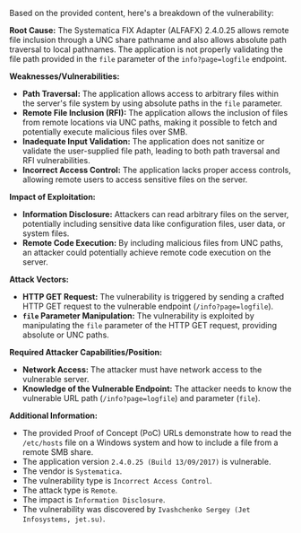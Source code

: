 Based on the provided content, here's a breakdown of the vulnerability:

**Root Cause:**
The Systematica FIX Adapter (ALFAFX) 2.4.0.25 allows remote file inclusion through a UNC share pathname and also allows absolute path traversal to local pathnames. The application is not properly validating the file path provided in the `file` parameter of the `info?page=logfile` endpoint.

**Weaknesses/Vulnerabilities:**
*   **Path Traversal:** The application allows access to arbitrary files within the server's file system by using absolute paths in the `file` parameter.
*   **Remote File Inclusion (RFI):** The application allows the inclusion of files from remote locations via UNC paths, making it possible to fetch and potentially execute malicious files over SMB.
*   **Inadequate Input Validation:** The application does not sanitize or validate the user-supplied file path, leading to both path traversal and RFI vulnerabilities.
*   **Incorrect Access Control:** The application lacks proper access controls, allowing remote users to access sensitive files on the server.

**Impact of Exploitation:**
*   **Information Disclosure:** Attackers can read arbitrary files on the server, potentially including sensitive data like configuration files, user data, or system files.
*   **Remote Code Execution:** By including malicious files from UNC paths, an attacker could potentially achieve remote code execution on the server.

**Attack Vectors:**
*   **HTTP GET Request:** The vulnerability is triggered by sending a crafted HTTP GET request to the vulnerable endpoint (`/info?page=logfile`).
*   **`file` Parameter Manipulation:** The vulnerability is exploited by manipulating the `file` parameter of the HTTP GET request, providing absolute or UNC paths.

**Required Attacker Capabilities/Position:**
*   **Network Access:** The attacker must have network access to the vulnerable server.
*   **Knowledge of the Vulnerable Endpoint:** The attacker needs to know the vulnerable URL path (`/info?page=logfile`) and parameter (`file`).

**Additional Information:**

*   The provided Proof of Concept (PoC) URLs demonstrate how to read the `/etc/hosts` file on a Windows system and how to include a file from a remote SMB share.
*   The application version `2.4.0.25 (Build 13/09/2017)` is vulnerable.
*   The vendor is `Systematica`.
*   The vulnerability type is `Incorrect Access Control`.
*   The attack type is `Remote`.
*   The impact is `Information Disclosure`.
*   The vulnerability was discovered by `Ivashchenko Sergey (Jet Infosystems, jet.su)`.